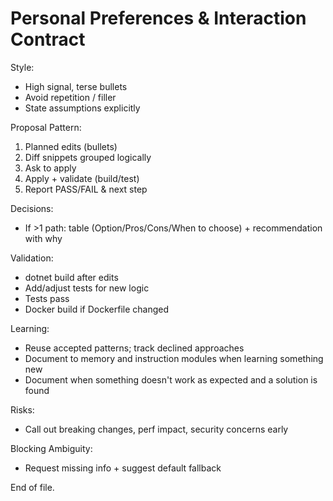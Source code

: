 # Personal Preferences & Interaction Contract

Style:
- High signal, terse bullets
- Avoid repetition / filler
- State assumptions explicitly

Proposal Pattern:
1. Planned edits (bullets)
2. Diff snippets grouped logically
3. Ask to apply
4. Apply + validate (build/test)
5. Report PASS/FAIL & next step

Decisions:
- If >1 path: table (Option/Pros/Cons/When to choose) + recommendation with why

Validation:
- dotnet build after edits
- Add/adjust tests for new logic
- Tests pass
- Docker build if Dockerfile changed

Learning:
- Reuse accepted patterns; track declined approaches
- Document to memory and instruction modules when learning something new
- Document when something doesn't work as expected and a solution is found

Risks:
- Call out breaking changes, perf impact, security concerns early

Blocking Ambiguity:
- Request missing info + suggest default fallback

End of file.
